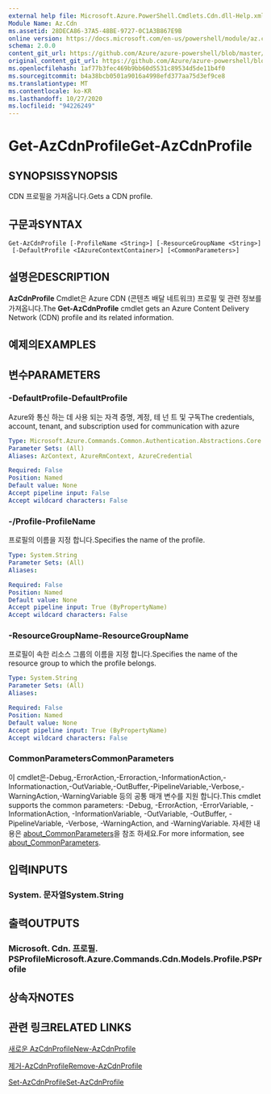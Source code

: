 ```yaml
---
external help file: Microsoft.Azure.PowerShell.Cmdlets.Cdn.dll-Help.xml
Module Name: Az.Cdn
ms.assetid: 28DECA86-37A5-48BE-9727-0C1A3B867E9B
online version: https://docs.microsoft.com/en-us/powershell/module/az.cdn/get-azcdnprofile
schema: 2.0.0
content_git_url: https://github.com/Azure/azure-powershell/blob/master/src/Cdn/Cdn/help/Get-AzCdnProfile.md
original_content_git_url: https://github.com/Azure/azure-powershell/blob/master/src/Cdn/Cdn/help/Get-AzCdnProfile.md
ms.openlocfilehash: 1af77b3fec469b9bb60d5531c89534d5de11b4f0
ms.sourcegitcommit: b4a38bcb0501a9016a4998efd377aa75d3ef9ce8
ms.translationtype: MT
ms.contentlocale: ko-KR
ms.lasthandoff: 10/27/2020
ms.locfileid: "94226249"
---
```

# <span data-ttu-id="739d5-101">Get-AzCdnProfile</span><span class="sxs-lookup"><span data-stu-id="739d5-101">Get-AzCdnProfile</span></span>

## <span data-ttu-id="739d5-102">SYNOPSIS</span><span class="sxs-lookup"><span data-stu-id="739d5-102">SYNOPSIS</span></span>
<span data-ttu-id="739d5-103">CDN 프로필을 가져옵니다.</span><span class="sxs-lookup"><span data-stu-id="739d5-103">Gets a CDN profile.</span></span>

## <span data-ttu-id="739d5-104">구문과</span><span class="sxs-lookup"><span data-stu-id="739d5-104">SYNTAX</span></span>

```
Get-AzCdnProfile [-ProfileName <String>] [-ResourceGroupName <String>]
 [-DefaultProfile <IAzureContextContainer>] [<CommonParameters>]
```

## <span data-ttu-id="739d5-105">설명은</span><span class="sxs-lookup"><span data-stu-id="739d5-105">DESCRIPTION</span></span>
<span data-ttu-id="739d5-106">**AzCdnProfile** Cmdlet은 Azure CDN (콘텐츠 배달 네트워크) 프로필 및 관련 정보를 가져옵니다.</span><span class="sxs-lookup"><span data-stu-id="739d5-106">The **Get-AzCdnProfile** cmdlet gets an Azure Content Delivery Network (CDN) profile and its related information.</span></span>

## <span data-ttu-id="739d5-107">예제의</span><span class="sxs-lookup"><span data-stu-id="739d5-107">EXAMPLES</span></span>

## <span data-ttu-id="739d5-108">변수</span><span class="sxs-lookup"><span data-stu-id="739d5-108">PARAMETERS</span></span>

### <span data-ttu-id="739d5-109">-DefaultProfile</span><span class="sxs-lookup"><span data-stu-id="739d5-109">-DefaultProfile</span></span>
<span data-ttu-id="739d5-110">Azure와 통신 하는 데 사용 되는 자격 증명, 계정, 테 넌 트 및 구독</span><span class="sxs-lookup"><span data-stu-id="739d5-110">The credentials, account, tenant, and subscription used for communication with azure</span></span>

```yaml
Type: Microsoft.Azure.Commands.Common.Authentication.Abstractions.Core.IAzureContextContainer
Parameter Sets: (All)
Aliases: AzContext, AzureRmContext, AzureCredential

Required: False
Position: Named
Default value: None
Accept pipeline input: False
Accept wildcard characters: False
```

### <span data-ttu-id="739d5-111">-/Profile</span><span class="sxs-lookup"><span data-stu-id="739d5-111">-ProfileName</span></span>
<span data-ttu-id="739d5-112">프로필의 이름을 지정 합니다.</span><span class="sxs-lookup"><span data-stu-id="739d5-112">Specifies the name of the profile.</span></span>

```yaml
Type: System.String
Parameter Sets: (All)
Aliases:

Required: False
Position: Named
Default value: None
Accept pipeline input: True (ByPropertyName)
Accept wildcard characters: False
```

### <span data-ttu-id="739d5-113">-ResourceGroupName</span><span class="sxs-lookup"><span data-stu-id="739d5-113">-ResourceGroupName</span></span>
<span data-ttu-id="739d5-114">프로필이 속한 리소스 그룹의 이름을 지정 합니다.</span><span class="sxs-lookup"><span data-stu-id="739d5-114">Specifies the name of the resource group to which the profile belongs.</span></span>

```yaml
Type: System.String
Parameter Sets: (All)
Aliases:

Required: False
Position: Named
Default value: None
Accept pipeline input: True (ByPropertyName)
Accept wildcard characters: False
```

### <span data-ttu-id="739d5-115">CommonParameters</span><span class="sxs-lookup"><span data-stu-id="739d5-115">CommonParameters</span></span>
<span data-ttu-id="739d5-116">이 cmdlet은-Debug,-ErrorAction,-Erroraction,-InformationAction,-Informationaction,-OutVariable,-OutBuffer,-PipelineVariable,-Verbose,-WarningAction,-WarningVariable 등의 공통 매개 변수를 지원 합니다.</span><span class="sxs-lookup"><span data-stu-id="739d5-116">This cmdlet supports the common parameters: -Debug, -ErrorAction, -ErrorVariable, -InformationAction, -InformationVariable, -OutVariable, -OutBuffer, -PipelineVariable, -Verbose, -WarningAction, and -WarningVariable.</span></span> <span data-ttu-id="739d5-117">자세한 내용은 [about_CommonParameters](http://go.microsoft.com/fwlink/?LinkID=113216)을 참조 하세요.</span><span class="sxs-lookup"><span data-stu-id="739d5-117">For more information, see [about_CommonParameters](http://go.microsoft.com/fwlink/?LinkID=113216).</span></span>

## <span data-ttu-id="739d5-118">입력</span><span class="sxs-lookup"><span data-stu-id="739d5-118">INPUTS</span></span>

### <span data-ttu-id="739d5-119">System. 문자열</span><span class="sxs-lookup"><span data-stu-id="739d5-119">System.String</span></span>

## <span data-ttu-id="739d5-120">출력</span><span class="sxs-lookup"><span data-stu-id="739d5-120">OUTPUTS</span></span>

### <span data-ttu-id="739d5-121">Microsoft. Cdn. 프로필. PSProfile</span><span class="sxs-lookup"><span data-stu-id="739d5-121">Microsoft.Azure.Commands.Cdn.Models.Profile.PSProfile</span></span>

## <span data-ttu-id="739d5-122">상속자</span><span class="sxs-lookup"><span data-stu-id="739d5-122">NOTES</span></span>

## <span data-ttu-id="739d5-123">관련 링크</span><span class="sxs-lookup"><span data-stu-id="739d5-123">RELATED LINKS</span></span>

[<span data-ttu-id="739d5-124">새로운 AzCdnProfile</span><span class="sxs-lookup"><span data-stu-id="739d5-124">New-AzCdnProfile</span></span>](./New-AzCdnProfile.md)

[<span data-ttu-id="739d5-125">제거-AzCdnProfile</span><span class="sxs-lookup"><span data-stu-id="739d5-125">Remove-AzCdnProfile</span></span>](./Remove-AzCdnProfile.md)

[<span data-ttu-id="739d5-126">Set-AzCdnProfile</span><span class="sxs-lookup"><span data-stu-id="739d5-126">Set-AzCdnProfile</span></span>](./Set-AzCdnProfile.md)


